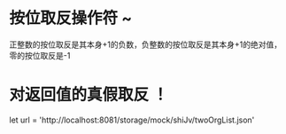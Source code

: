# 按位取反操作符 ~ 
正整数的按位取反是其本身+1的负数，负整数的按位取反是其本身+1的绝对值，零的按位取反是-1

# 对返回值的真假取反 ！




let url = 'http://localhost:8081/storage/mock/shiJv/twoOrgList.json'




